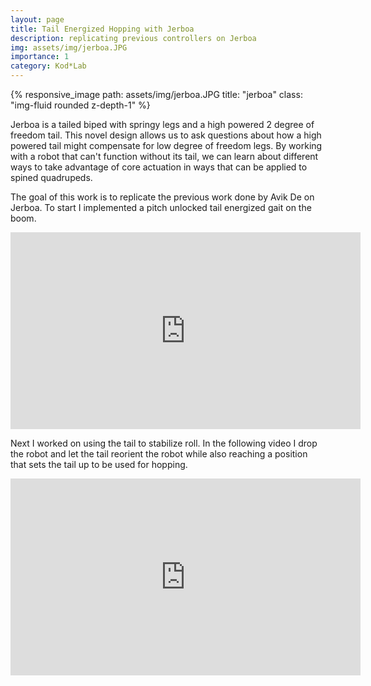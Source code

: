 ```yaml
---
layout: page
title: Tail Energized Hopping with Jerboa
description: replicating previous controllers on Jerboa
img: assets/img/jerboa.JPG
importance: 1
category: Kod*Lab
---
```


<div class="row">
    <div class="col-sm mt-3 mt-md-0">
        {% responsive_image path: assets/img/jerboa.JPG title: "jerboa" class: "img-fluid rounded z-depth-1" %}
    </div>
</div>

Jerboa is a tailed biped with springy legs and a high powered 2 degree of freedom tail.
This novel design allows us to ask questions about how a high powered tail
might compensate for low degree of freedom legs. By working with a robot that
can't function without its tail, we can learn about different ways to take 
advantage of core actuation in ways that can be applied to spined quadrupeds.


The goal of this work is to replicate the previous work done by Avik De on Jerboa.
To start I implemented a pitch unlocked tail energized gait on the boom.

<div class="row">
    <div class="col-sm mt-3 mt-md-0">
        <iframe width="560" height="315" src="https://www.youtube.com/embed/yyfhOc1Eo54" title="YouTube video player" frameborder="0" allow="accelerometer; autoplay; clipboard-write; encrypted-media; gyroscope; picture-in-picture" allowfullscreen></iframe>    </div>
</div>

Next I worked on using the tail to stabilize roll. In the following video I drop
the robot and let the tail reorient the robot while also reaching a position
that sets the tail up to be used for hopping.

 <div class="row">
     <div class="col-sm mt-3 mt-md-0">
        <iframe width="560" height="315" src="https://www.youtube.com/embed/lJk1__zjv1I" title="YouTube video player" frameborder="0" allow="accelerometer; autoplay; clipboard-write; encrypted-media; gyroscope; picture-in-picture" allowfullscreen></iframe> 
    </div>
</div>
